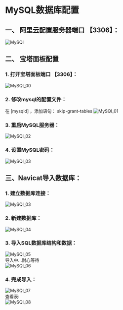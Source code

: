 # MySQL数据库配置
## 一、 阿里云配置服务器端口 【3306】：
![MySQl](./%E6%88%AA%E5%9B%BE/MySQl.png)
## 二、 宝塔面板配置  
### 1. 打开宝塔面板端口 【3306】：
![MySQl_00](./%E6%88%AA%E5%9B%BE/MySQl_00.png)
###  2. 修改mysql的配置文件：
在 [mysqld] ，添加语句： skip-grant-tables
![MySQl_01](./%E6%88%AA%E5%9B%BE/MySQl_01.png)
###  3. 重启MySQL服务器：
![MySQl_02](./%E6%88%AA%E5%9B%BE/MySQl_02.png)
###  4. 设置MySQL密码：
![MySQl_03](./%E6%88%AA%E5%9B%BE/MySQl_03A.png)
## 三、Navicat导入数据库：
### 1. 建立数据库连接：
![MySQl_03](./%E6%88%AA%E5%9B%BE/MySQl_03.png)
### 2. 新建数据库：
![MySQl_04](./%E6%88%AA%E5%9B%BE/MySQl_04.png)
### 3. 导入SQL数据库结构和数据：
![MySQl_05](./%E6%88%AA%E5%9B%BE/MySQl_05.png)
<br/>导入中...耐心等待<br/>
![MySQl_06](./%E6%88%AA%E5%9B%BE/MySQl_06.png)
### 4. 完成导入：
![MySQl_07](./%E6%88%AA%E5%9B%BE/MySQl_07.png)
<br/>查看表:<br/>
![MySQl_08](./%E6%88%AA%E5%9B%BE/MySQl_08.png)
